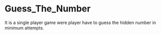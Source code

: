 # Guess_The_Number
It is a single player game were player have to guess the hidden number in minimum attempts.
